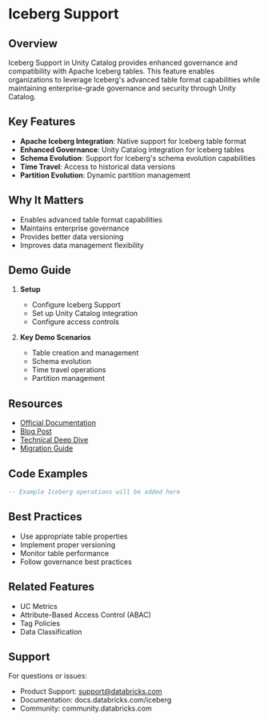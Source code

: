 # Iceberg Support

## Overview
Iceberg Support in Unity Catalog provides enhanced governance and compatibility with Apache Iceberg tables. This feature enables organizations to leverage Iceberg's advanced table format capabilities while maintaining enterprise-grade governance and security through Unity Catalog.

## Key Features
- **Apache Iceberg Integration**: Native support for Iceberg table format
- **Enhanced Governance**: Unity Catalog integration for Iceberg tables
- **Schema Evolution**: Support for Iceberg's schema evolution capabilities
- **Time Travel**: Access to historical data versions
- **Partition Evolution**: Dynamic partition management

## Why It Matters
- Enables advanced table format capabilities
- Maintains enterprise governance
- Provides better data versioning
- Improves data management flexibility

## Demo Guide
1. **Setup**
   - Configure Iceberg Support
   - Set up Unity Catalog integration
   - Configure access controls

2. **Key Demo Scenarios**
   - Table creation and management
   - Schema evolution
   - Time travel operations
   - Partition management

## Resources
- [Official Documentation](https://docs.databricks.com/iceberg)
- [Blog Post](https://www.databricks.com/blog/iceberg-support)
- [Technical Deep Dive](https://www.databricks.com/blog/iceberg-support-technical)
- [Migration Guide](https://docs.databricks.com/iceberg/migration)

## Code Examples
```sql
-- Example Iceberg operations will be added here
```

## Best Practices
- Use appropriate table properties
- Implement proper versioning
- Monitor table performance
- Follow governance best practices

## Related Features
- UC Metrics
- Attribute-Based Access Control (ABAC)
- Tag Policies
- Data Classification

## Support
For questions or issues:
- Product Support: support@databricks.com
- Documentation: docs.databricks.com/iceberg
- Community: community.databricks.com 